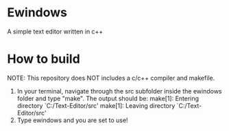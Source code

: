 # Ewindows
A simple text editor written in c++
# How to build
NOTE: This repository does NOT includes a c/c++ compiler and makefile.

1. In your terminal, navigate through the src subfolder inside the ewindows folder and type "make". The output should be:
  make[1]: Entering directory \`C:/Text-Editor/src'
  make[1]: Leaving directory \`C:/Text-Editor/src'
2. Type ewindows and you are set to use!
